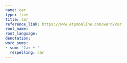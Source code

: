 ```yaml
---
name: car
type: free
title: car
reference_link: https://www.etymonline.com/word/car
root_name: 
root_language: 
denotation: 
word_sums:
- sum: 'Car + '
  respelling: car
---
```

